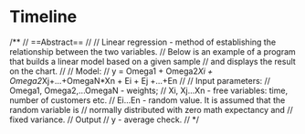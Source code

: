 # Timeline
/**
// ==Abstract==
//
// Linear regression - method of establishing the relationship between the two variables.
// Below is an example of a program that builds a linear model based on a given sample
// and displays the result on the chart.
//
// Model:
// y = Omega1 + Omega2*Xi + Omega2*Xj+...+OmegaN*Xn + Ei + Ej +...+En
//
// Input parameters:
// Omega1, Omega2,...OmegaN  - weights;
// Xi, Xj...Xn               - free variables: time, number of customers etc.
// Ei...En                   - random value. It is assumed that the random variable is
//                             normally distributed with zero math expectancy and
//                             fixed variance.
// Output
// y - average check.
//
*/
